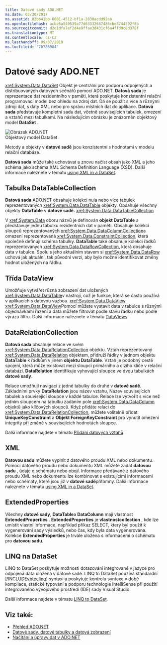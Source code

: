 ```yaml
---
title: Datové sady ADO.NET
ms.date: 03/30/2017
ms.assetid: 82b641bb-6001-4512-bf1a-2830acdd92ab
ms.openlocfilehash: acbe5a549539a77d63332687486cbe8744592f8b
ms.sourcegitcommit: d2e1dfa7ef2d4e9ffae3d431cf6a4ffd9c8d378f
ms.translationtype: MT
ms.contentlocale: cs-CZ
ms.lasthandoff: 09/07/2019
ms.locfileid: "70786984"
---
```

# <a name="adonet-datasets"></a>Datové sady ADO.NET
<xref:System.Data.DataSet> Objekt je centrální pro podporu odpojených a distribuovaných datových scénářů pomocí ADO.NET. **Datová sada** je reprezentace dat rezidentního v paměti, která poskytuje konzistentní relační programovací model bez ohledu na zdroj dat. Dá se použít s více a různými zdroji dat, s daty XML nebo pro správu místních dat do aplikace. **Datová sada** představuje kompletní sadu dat, včetně souvisejících tabulek, omezení a vztahů mezi tabulkami. Na následujícím obrázku je znázorněn objektový model **DataSet** .  
  
 ![Obrázek ADO.NET](./media/ado-1-bpuedev11.png "ado_1_bpuedev11")  
Objektový model DataSet  
  
 Metody a objekty v **datové sadě** jsou konzistentní s hodnotami v modelu relační databáze.  
  
 **Datová sada** může také uchovávat a znovu načíst obsah jako XML a jeho schéma jako schéma XML Schema Definition Language (XSD). Další informace naleznete v tématu [using XML in a DataSet](./dataset-datatable-dataview/using-xml-in-a-dataset.md).  
  
## <a name="the-datatablecollection"></a>Tabulka DataTableCollection  
 **Datová sada** ADO.NET obsahuje kolekci nula nebo více tabulek reprezentovaných <xref:System.Data.DataTable> objekty. Obsahuje všechny objekty **DataTable** v **datové sadě.** <xref:System.Data.DataTableCollection>  
  
 V <xref:System.Data> oboru názvů je definován **objekt DataTable** a představuje jednu tabulku rezidentních dat v paměti. Obsahuje kolekci sloupců reprezentovaných <xref:System.Data.DataColumnCollection>a omezení reprezentovaná <xref:System.Data.ConstraintCollection>, která společně definují schéma tabulky. **DataTable** také obsahuje kolekci řádků reprezentovaných <xref:System.Data.DataRowCollection>, která obsahuje data v tabulce. Spolu s jeho aktuálním stavem si <xref:System.Data.DataRow> uchová jak aktuální, tak původní verzi, aby bylo možné identifikovat změny hodnot uložených na řádku.  
  
## <a name="the-dataview-class"></a>Třída DataView  
 Umožňuje vytvářet různá zobrazení dat uložených <xref:System.Data.DataTable>v nástroji, což je funkce, která se často používá v aplikacích s datovou vazbou. <xref:System.Data.DataView> <xref:System.Data.DataView>Pomocí můžete vystavit data v tabulce s různými objednávkami řazení a data můžete filtrovat podle stavu řádku nebo podle výrazu filtru. Další informace naleznete v tématu [DataViews](./dataset-datatable-dataview/dataviews.md).  
  
## <a name="the-datarelationcollection"></a>DataRelationCollection  
 **Datová sada** obsahuje relace ve svém <xref:System.Data.DataRelationCollection> objektu. Vztah reprezentovaný <xref:System.Data.DataRelation> objektem, přidruží řádky v jednom objektu **DataTable** k řádkům v jiném **objektu DataTable**. Vztah je podobný cestě spojení, která může existovat mezi sloupci primárního a cizího klíče v relační databázi. **DataRelation** identifikuje vyhovující sloupce ve dvou tabulkách **datové sady**.  
  
 Relace umožňují navigaci z jedné tabulky do druhé v **datové sadě**. Základními prvky **DataRelation** jsou název vztahu, Název souvisejících tabulek a související sloupce v každé tabulce. Relace lze vytvořit s více než jedním sloupcem na tabulku zadáním pole <xref:System.Data.DataColumn> objektů jako klíčových sloupců. Když přidáte relaci do <xref:System.Data.DataRelationCollection>, můžete volitelně přidat **UniqueKeyConstraint** a **Objekt ForeignKeyConstraint** pro vynutit omezení integrity při změně v souvisejících hodnotách sloupce.  
  
 Další informace najdete v tématu [Přidání datových vztahů](./dataset-datatable-dataview/adding-datarelations.md).  
  
## <a name="xml"></a>XML  
 **Datovou sadu** můžete vyplnit z datového proudu XML nebo dokumentu. Pomocí datového proudu nebo dokumentu XML můžete zadat **datovou sadu** , údaje o schématu nebo obojí. Informace předávané z datového proudu XML nebo dokumentu lze kombinovat s existujícími informacemi nebo schématy, které jsou již v **datové sadě**přítomny. Další informace naleznete v tématu [using XML in a DataSet](./dataset-datatable-dataview/using-xml-in-a-dataset.md).  
  
## <a name="extendedproperties"></a>ExtendedProperties  
 Všechny **datové sady**, **DataTable**a **DataColumn** mají vlastnost **ExtendedProperties** . **ExtendedProperties** je **vlastnostcollection** , kde lze umístit vlastní informace, například příkaz SELECT, který byl použit k vygenerování sady výsledků, nebo čas, kdy byla data vygenerována. Kolekce **ExtendedProperties** je trvale uložena s informacemi o schématu pro **datovou sadu**.  
  
## <a name="linq-to-dataset"></a>LINQ na DataSet  
 LINQ to DataSet poskytuje možnosti dotazování integrované v jazyce pro odpojená data uložená v datové sadě. LINQ to DataSet používá standardní [!INCLUDE[vbteclinq](../../../../includes/vbteclinq-md.md)] syntaxi a poskytuje kontrolu syntaxe v době kompilace, statické typování a podporu technologie IntelliSense při použití integrovaného vývojového prostředí (IDE) sady Visual Studio.  
  
 Další informace najdete v tématu [LINQ to DataSet](linq-to-dataset.md).  
  
## <a name="see-also"></a>Viz také:

- [Přehled ADO.NET](ado-net-overview.md)
- [Datové sady, datové tabulky a datová zobrazení](./dataset-datatable-dataview/index.md)
- [Načítání a úpravy dat v ADO.NET](retrieving-and-modifying-data.md)
